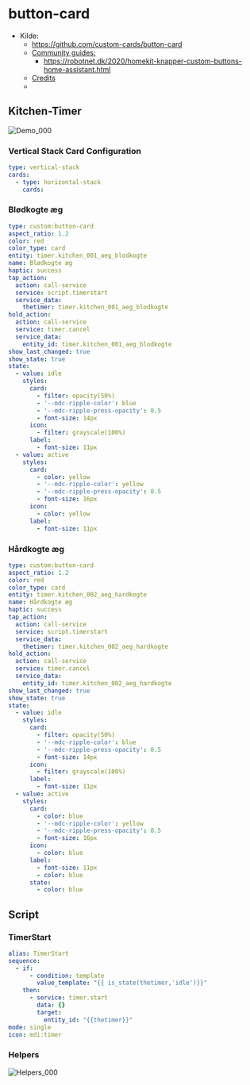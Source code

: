 # button-card 

* Kilde: 
  * https://github.com/custom-cards/button-card
  * [Community guides:](https://github.com/custom-cards/button-card#community-guides)
    * https://robotnet.dk/2020/homekit-knapper-custom-buttons-home-assistant.html
  * [Credits](https://github.com/custom-cards/button-card#credits)
  *

## Kitchen-Timer

![Demo_000](./images/Sk%C3%A6rmbillede%20fra%202022-12-27%2005-13-56.png)

### Vertical Stack Card Configuration

```yaml
type: vertical-stack
cards:
  - type: horizontal-stack
    cards:
```

### Blødkogte æg

```yaml
type: custom:button-card
aspect_ratio: 1.2
color: red
color_type: card
entity: timer.kitchen_001_aeg_blodkogte
name: Blødkogte æg
haptic: success
tap_action:
  action: call-service
  service: script.timerstart
  service_data:
    thetimer: timer.kitchen_001_aeg_blodkogte
hold_action:
  action: call-service
  service: timer.cancel
  service_data:
    entity_id: timer.kitchen_001_aeg_blodkogte
show_last_changed: true
show_state: true
state:
  - value: idle
    styles:
      card:
        - filter: opacity(50%)
        - '--mdc-ripple-color': blue
        - '--mdc-ripple-press-opacity': 0.5
        - font-size: 14px
      icon:
        - filter: grayscale(100%)
      label:
        - font-size: 11px
  - value: active
    styles:
      card:
        - color: yellow
        - '--mdc-ripple-color': yellow
        - '--mdc-ripple-press-opacity': 0.5
        - font-size: 16px
      icon:
        - color: yellow
      label:
        - font-size: 11px
```

### Hårdkogte æg

```yaml
type: custom:button-card
aspect_ratio: 1.2
color: red
color_type: card
entity: timer.kitchen_002_aeg_hardkogte
name: Hårdkogte æg
haptic: success
tap_action:
  action: call-service
  service: script.timerstart
  service_data:
    thetimer: timer.kitchen_002_aeg_hardkogte
hold_action:
  action: call-service
  service: timer.cancel
  service_data:
    entity_id: timer.kitchen_002_aeg_hardkogte
show_last_changed: true
show_state: true
state:
  - value: idle
    styles:
      card:
        - filter: opacity(50%)
        - '--mdc-ripple-color': blue
        - '--mdc-ripple-press-opacity': 0.5
        - font-size: 14px
      icon:
        - filter: grayscale(100%)
      label:
        - font-size: 11px
  - value: active
    styles:
      card:
        - color: blue
        - '--mdc-ripple-color': yellow
        - '--mdc-ripple-press-opacity': 0.5
        - font-size: 16px
      icon:
        - color: blue
      label:
        - font-size: 11px
        - color: blue
      state:
        - color: blue
```

## Script

### TimerStart

```yaml
alias: TimerStart
sequence:
  - if:
      - condition: template
        value_template: "{{ is_state(thetimer,'idle')}}"
    then:
      - service: timer.start
        data: {}
        target:
          entity_id: "{{thetimer}}"
mode: single
icon: mdi:timer
```

### Helpers

![Helpers_000](./images/Sk%C3%A6rmbillede%20fra%202022-12-27%2005-40-39.png)
